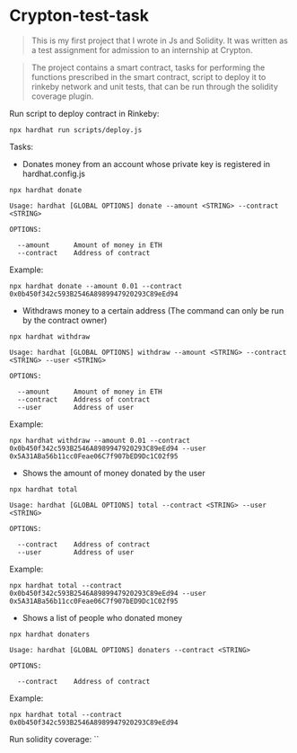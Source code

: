 # Crypton-test-task

>This is my first project that I wrote in Js and Solidity. It was written as a test assignment for admission to an internship at Crypton.

>The project contains a smart contract, tasks for performing the functions prescribed in the smart contract, script to deploy it to rinkeby network and unit tests, that can be run through the solidity coverage plugin.


Run script to deploy contract in Rinkeby:
```shell
npx hardhat run scripts/deploy.js
```

Tasks:

- Donates money from an account whose private key is registered in hardhat.config.js
```shell
npx hardhat donate

Usage: hardhat [GLOBAL OPTIONS] donate --amount <STRING> --contract <STRING>

OPTIONS:

  --amount  	Amount of money in ETH 
  --contract	Address of contract 
```
Example:
```shell
npx hardhat donate --amount 0.01 --contract 0x0b450f342c593B2546A8989947920293C89eEd94
```
- Withdraws money to a certain address (The command can only be run by the contract owner)
```shell
npx hardhat withdraw

Usage: hardhat [GLOBAL OPTIONS] withdraw --amount <STRING> --contract <STRING> --user <STRING>

OPTIONS:

  --amount  	Amount of money in ETH 
  --contract	Address of contract 
  --user    	Address of user
```
Example:
```shell
npx hardhat withdraw --amount 0.01 --contract 0x0b450f342c593B2546A8989947920293C89eEd94 --user 0x5A31ABa56b11cc0Feae06C7f907bED9Dc1C02f95
```
- Shows the amount of money donated by the user
```shell
npx hardhat total

Usage: hardhat [GLOBAL OPTIONS] total --contract <STRING> --user <STRING>

OPTIONS:

  --contract	Address of contract 
  --user    	Address of user 
```
Example:
```shell
npx hardhat total --contract 0x0b450f342c593B2546A8989947920293C89eEd94 --user 0x5A31ABa56b11cc0Feae06C7f907bED9Dc1C02f95
```
- Shows a list of people who donated money
```shell
npx hardhat donaters

Usage: hardhat [GLOBAL OPTIONS] donaters --contract <STRING>

OPTIONS:

  --contract	Address of contract 
```
Example:
```shell
npx hardhat total --contract 0x0b450f342c593B2546A8989947920293C89eEd94
```


Run solidity coverage:
``

